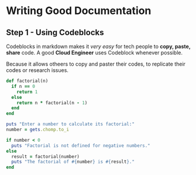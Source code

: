 # Writing Good Documentation

## Step 1 - Using Codeblocks

Codeblocks in markdown makes it *very easy* for tech people to **copy, paste, share** code.
A good __Cloud Engineer__ uses Codeblock whenever possible.

Because it allows otheers to copy and paster their codes, to replicate their codes or research issues.


```ruby
def factorial(n)
  if n == 0
    return 1
  else
    return n * factorial(n - 1)
  end
end

puts "Enter a number to calculate its factorial:"
number = gets.chomp.to_i

if number < 0
  puts "Factorial is not defined for negative numbers."
else
  result = factorial(number)
  puts "The factorial of #{number} is #{result}."
end
```
